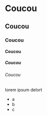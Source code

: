 # Coucou

## Coucou

### Coucou

#### Coucou

##### Coucou

###### Coucou

lorem ipsum delort 

- a
- b 
- c